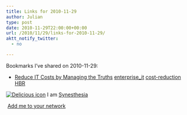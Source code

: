 ```yaml
---
title: Links for 2010-11-29
author: Julian
type: post
date: 2010-11-29T22:00:00+00:00
url: /2010/11/29/links-for-2010-11-29/
aktt_notify_twitter:
  - no

---
```

Bookmarks I&#8217;ve shared on 2010-11-29:

  * [Reduce IT Costs by Managing the Truths][1] 
    [enterprise_it][2] [cost-reduction][3] [HBR][4] </li> </ul> 
    
    <p class="deliciouslink">
      <a href="http://del.icio.us/synesthesia" title="See all my bookmarks on del.icio.us"><img src="https://www.synesthesia.co.uk/images/deliciousicon.jpg" alt="Delicious icon" /></a>&nbsp;I am <a href="http://del.icio.us/synesthesia" title="See all my bookmarks on del.icio.us">Synesthesia</a>
    </p>
    
    <p class="deliciouslink">
      <a href="http://del.icio.us/network?add=synesthesia" title="Add me to your del.icio.us network"><img src="https://www.synesthesia.co.uk/images/add.gif" alt="" /></a>&nbsp;<a href="http://del.icio.us/network?add=synesthesia" title="Add me to your del.icio.us network">Add me to your network</a>
    </p>

 [1]: http://blogs.hbr.org/hbr/cramm/2008/08/manage-truths.html
 [2]: http://delicious.com/synesthesia/enterprise_it
 [3]: http://delicious.com/synesthesia/cost-reduction
 [4]: http://delicious.com/synesthesia/HBR